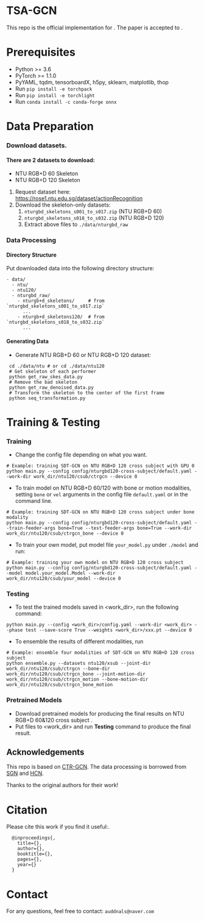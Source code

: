# TSA-GCN
This repo is the official implementation for . The paper is accepted to .

# Prerequisites

- Python >= 3.6
- PyTorch >= 1.1.0
- PyYAML, tqdm, tensorboardX, h5py, sklearn, matplotlib, thop
- Run `pip install -e torchpack`
- Run `pip install -e torchlight` 
- Run `conda install -c conda-forge onnx`

# Data Preparation

### Download datasets.

#### There are 2 datasets to download:

- NTU RGB+D 60 Skeleton
- NTU RGB+D 120 Skeleton

1. Request dataset here: https://rose1.ntu.edu.sg/dataset/actionRecognition
2. Download the skeleton-only datasets:
   1. `nturgbd_skeletons_s001_to_s017.zip` (NTU RGB+D 60)
   2. `nturgbd_skeletons_s018_to_s032.zip` (NTU RGB+D 120)
   3. Extract above files to `./data/nturgbd_raw`

### Data Processing

#### Directory Structure

Put downloaded data into the following directory structure:

```
- data/
  - ntu/
  - ntu120/
  - nturgbd_raw/
    - nturgb+d_skeletons/     # from `nturgbd_skeletons_s001_to_s017.zip`
      ...
    - nturgb+d_skeletons120/  # from `nturgbd_skeletons_s018_to_s032.zip`
      ...
```

#### Generating Data

- Generate NTU RGB+D 60 or NTU RGB+D 120 dataset:

```
 cd ./data/ntu # or cd ./data/ntu120
 # Get skeleton of each performer
 python get_raw_skes_data.py
 # Remove the bad skeleton 
 python get_raw_denoised_data.py
 # Transform the skeleton to the center of the first frame
 python seq_transformation.py
```


# Training & Testing

### Training

- Change the config file depending on what you want.

```
# Example: training SDT-GCN on NTU RGB+D 120 cross subject with GPU 0
python main.py --config config/nturgbd120-cross-subject/default.yaml --work-dir work_dir/ntu120/csub/ctrgcn --device 0
```

- To train model on NTU RGB+D 60/120 with bone or motion modalities, setting `bone` or `vel` arguments in the config file `default.yaml` or in the command line.

```
# Example: training SDT-GCN on NTU RGB+D 120 cross subject under bone modality
python main.py --config config/nturgbd120-cross-subject/default.yaml --train-feeder-args bone=True --test-feeder-args bone=True --work-dir work_dir/ntu120/csub/ctrgcn_bone --device 0
```

- To train your own model, put model file `your_model.py` under `./model` and run:

```
# Example: training your own model on NTU RGB+D 120 cross subject
python main.py --config config/nturgbd120-cross-subject/default.yaml --model model.your_model.Model --work-dir work_dir/ntu120/csub/your_model --device 0
```

### Testing

- To test the trained models saved in <work_dir>, run the following command:

```
python main.py --config <work_dir>/config.yaml --work-dir <work_dir> --phase test --save-score True --weights <work_dir>/xxx.pt --device 0
```

- To ensemble the results of different modalities, run 
```
# Example: ensemble four modalities of SDT-GCN on NTU RGB+D 120 cross subject
python ensemble.py --datasets ntu120/xsub --joint-dir work_dir/ntu120/csub/ctrgcn --bone-dir work_dir/ntu120/csub/ctrgcn_bone --joint-motion-dir work_dir/ntu120/csub/ctrgcn_motion --bone-motion-dir work_dir/ntu120/csub/ctrgcn_bone_motion
```

### Pretrained Models

- Download pretrained models for producing the final results on NTU RGB+D 60&120 cross subject .
- Put files to <work_dir> and run **Testing** command to produce the final result.

## Acknowledgements

This repo is based on [CTR-GCN](https://github.com/Uason-Chen/CTR-GCN). The data processing is borrowed from [SGN](https://github.com/microsoft/SGN) and [HCN](https://github.com/huguyuehuhu/HCN-pytorch).

Thanks to the original authors for their work!

# Citation

Please cite this work if you find it useful:.

      @inproceedings{,
        title={},
        author={},
        booktitle={},
        pages={},
        year={}
      }

# Contact
For any questions, feel free to contact: `auddnals@naver.com`
